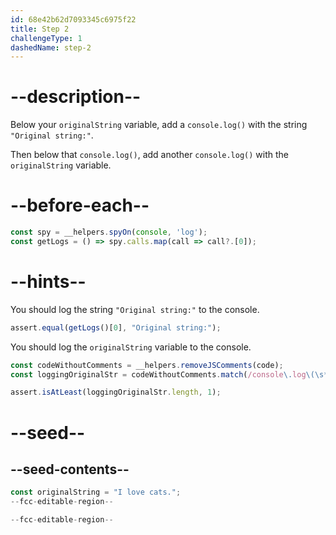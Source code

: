 ```yaml
---
id: 68e42b62d7093345c6975f22
title: Step 2
challengeType: 1
dashedName: step-2
---
```


# --description--

Below your `originalString` variable, add a `console.log()` with the string `"Original string:"`. 

Then below that `console.log()`, add another `console.log()` with the `originalString` variable. 

# --before-each--

```js
const spy = __helpers.spyOn(console, 'log');
const getLogs = () => spy.calls.map(call => call?.[0]);
```

# --hints--

You should log the string `"Original string:"` to the console.

```js
assert.equal(getLogs()[0], "Original string:");
```

You should log the `originalString` variable to the console. 

```js
const codeWithoutComments = __helpers.removeJSComments(code);
const loggingOriginalStr = codeWithoutComments.match(/console\.log\(\s*originalString\s*\)/g)

assert.isAtLeast(loggingOriginalStr.length, 1);
```

# --seed--

## --seed-contents--

```js
const originalString = "I love cats.";
--fcc-editable-region--

--fcc-editable-region--
```
